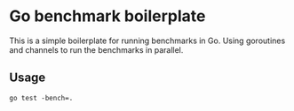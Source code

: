 # Go benchmark boilerplate

This is a simple boilerplate for running benchmarks in Go.
Using goroutines and channels to run the benchmarks in parallel.

## Usage

```
go test -bench=.
```
